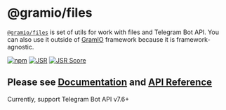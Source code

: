 # @gramio/files

[`@gramio/files`](https://github.com/gramiojs/files) is set of utils for work with files and Telegram Bot API. You can also use it outside of [GramIO](https://gramio.dev/) framework because it is framework-agnostic.

[![npm](https://img.shields.io/npm/v/@gramio/files?logo=npm&style=flat&labelColor=000&color=3b82f6)](https://www.npmjs.org/package/@gramio/files)
[![JSR](https://jsr.io/badges/@gramio/files)](https://jsr.io/@gramio/files)
[![JSR Score](https://jsr.io/badges/@gramio/files/score)](https://jsr.io/@gramio/files)

## Please see [Documentation](https://gramio.dev/files/overview.html) and [API Reference](https://jsr.io/@gramio/files/doc)

Currently, support Telegram Bot API v7.6+
